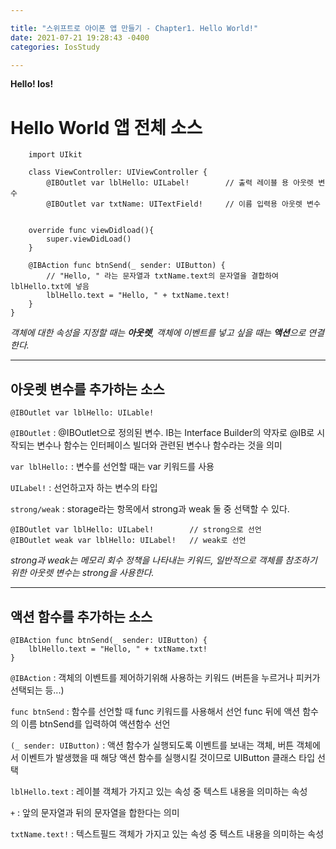 ```yaml
---

title: "스위프트로 아이폰 앱 만들기 - Chapter1. Hello World!"
date: 2021-07-21 19:28:43 -0400
categories: IosStudy

---
```


**Hello! Ios!**

# Hello World 앱 전체 소스

        import UIkit

        class ViewController: UIViewController {
            @IBOutlet var lblHello: UILabel!        // 출력 레이블 용 아웃렛 변수
            @IBOutlet var txtName: UITextField!     // 이름 입력용 아웃렛 변수
    

        override func viewDidload(){
            super.viewDidLoad()
        }

        @IBAction func btnSend(_ sender: UIButton) {
            // "Hello, " 라는 문자열과 txtName.text의 문자열을 결합하여 lblHello.txt에 넣음
            lblHello.text = "Hello, " + txtName.text!
        }
    }


_객체에 대한 속성을 지정할 때는 **아웃렛**, 객체에 이벤트를 넣고 싶을 때는 **액션**으로 연결한다._


---

## 아웃렛 변수를 추가하는 소스

    @IBOutlet var lblHello: UILable!


`@IBOutlet` : @IBOutlet으로 정의된 변수. IB는 Interface Builder의 약자로 @IB로 시작되는 변수나 함수는 인터페이스 빌더와 관련된 변수나 함수라는 것을 의미

`var lblHello:` : 변수를 선언할 때는 var 키워드를 사용

`UILabel!` : 선언하고자 하는 변수의 타입

`strong/weak` : storage라는 항목에서 strong과 weak 둘 중 선택할 수 있다.

    @IBOutlet var lblHello: UILabel!        // strong으로 선언
    @IBOutlet weak var lblHello: UILabel!   // weak로 선언

_strong과 weak는 메모리 회수 정책을 나타내는 키워드, 일반적으로 객체를 참조하기 위한 아웃렛 변수는 strong을 사용한다._

---

## 액션 함수를 추가하는 소스

    @IBAction func btnSend(_ sender: UIButton) {
        lblHello.text = "Hello, " + txtName.txt!
    }


`@IBAction` : 객체의 이벤트를 제어하기위해 사용하는 키워드 (버튼을 누르거나 피커가 선택되는 등...)

`func btnSend` : 함수를 선언할 때 func 키워드를 사용해서 선언 func 뒤에 액션 함수의 이름 btnSend를 입력하여 액션함수 선언

`(_ sender: UIButton)` : 액션 함수가 실행되도록 이벤트를 보내는 객체, 버튼 객체에서 이벤트가 발생했을 때 해당 액션 함수를 실행시킬 것이므로 UIButton 클래스 타입 선택

`lblHello.text` : 레이블 객체가 가지고 있는 속성 중 텍스트 내용을 의미하는 속성

`+` : 앞의 문자열과 뒤의 문자열을 합한다는 의미

`txtName.text!` : 텍스트필드 객체가 가지고 있는 속성 중 텍스트 내용을 의미하는 속성
